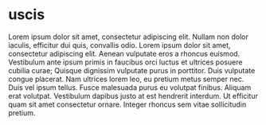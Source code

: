 # uscis
Lorem ipsum dolor sit amet, consectetur adipiscing elit. Nullam non dolor iaculis, efficitur dui quis, convallis odio. Lorem ipsum dolor sit amet, consectetur adipiscing elit. Aenean vulputate eros a rhoncus euismod. Vestibulum ante ipsum primis in faucibus orci luctus et ultrices posuere cubilia curae; Quisque dignissim vulputate purus in porttitor. Duis vulputate congue placerat. Nam ultrices lorem leo, eu pretium metus semper nec. Duis vel ipsum tellus. Fusce malesuada purus eu volutpat finibus. Aliquam erat volutpat. Vestibulum dapibus justo at est hendrerit interdum. Ut efficitur quam sit amet consectetur ornare. Integer rhoncus sem vitae sollicitudin pretium.

